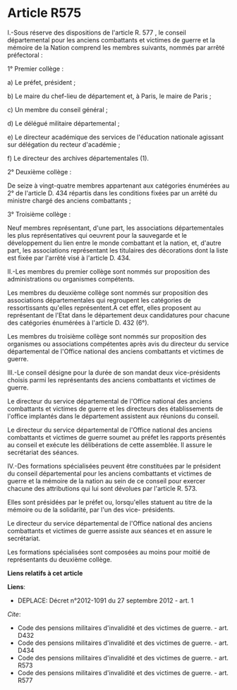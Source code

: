 # Article R575

I.-Sous réserve des dispositions de l'article R. 577 , le conseil départemental pour les anciens combattants et victimes de
guerre et la mémoire de la Nation comprend les membres suivants, nommés par arrêté préfectoral : 

1° Premier collège : 

a) Le préfet, président ; 

b) Le maire du chef-lieu de département et, à Paris, le maire de Paris ; 

c) Un membre du conseil général ; 

d) Le délégué militaire départemental ; 

e) Le directeur académique des services de l'éducation nationale agissant sur délégation du recteur d'académie ; 

f) Le directeur des archives départementales (1). 

2° Deuxième collège :

De seize à vingt-quatre membres appartenant aux catégories énumérées au 2° de l'article D. 434 répartis dans les conditions
fixées par un arrêté du ministre chargé des anciens combattants ; 

3° Troisième collège : 

Neuf membres représentant, d'une part, les associations départementales les plus représentatives qui oeuvrent pour la
sauvegarde et le développement du lien entre le monde combattant et la nation, et, d'autre part, les associations
représentant les titulaires des décorations dont la liste est fixée par l'arrêté visé à l'article D. 434. 

II.-Les membres du premier collège sont nommés sur proposition des administrations ou organismes compétents. 

Les membres du deuxième collège sont nommés sur proposition des associations départementales qui regroupent les catégories de
ressortissants qu'elles représentent.A cet effet, elles proposent au représentant de l'Etat dans le département deux
candidatures pour chacune des catégories énumérées à l'article D. 432 (6°). 

Les membres du troisième collège sont nommés sur proposition des organismes ou associations compétentes après avis du
directeur du service départemental de l'Office national des anciens combattants et victimes de guerre. 

III.-Le conseil désigne pour la durée de son mandat deux vice-présidents choisis parmi les représentants des anciens
combattants et victimes de guerre. 

Le directeur du service départemental de l'Office national des anciens combattants et victimes de guerre et les directeurs
des établissements de l'office implantés dans le département assistent aux réunions du conseil. 

Le directeur du service départemental de l'Office national des anciens combattants et victimes de guerre soumet au préfet les
rapports présentés au conseil et exécute les délibérations de cette assemblée. Il assure le secrétariat des séances. 

IV.-Des formations spécialisées peuvent être constituées par le président du conseil départemental pour les anciens
combattants et victimes de guerre et la mémoire de la nation au sein de ce conseil pour exercer chacune des attributions qui
lui sont dévolues par l'article R. 573. 

Elles sont présidées par le préfet ou, lorsqu'elles statuent au titre de la mémoire ou de la solidarité, par l'un des vice-
présidents. 

Le directeur du service départemental de l'Office national des anciens combattants et victimes de guerre assiste aux séances
et en assure le secrétariat. 

Les formations spécialisées sont composées au moins pour moitié de représentants du deuxième collège.

**Liens relatifs à cet article**

**Liens**:

  - DEPLACE: Décret n°2012-1091 du 27 septembre 2012 - art. 1

_Cite_:

  - Code des pensions militaires d'invalidité et des victimes de guerre. - art. D432
  - Code des pensions militaires d'invalidité et des victimes de guerre. - art. D434
  - Code des pensions militaires d'invalidité et des victimes de guerre. - art. R573
  - Code des pensions militaires d'invalidité et des victimes de guerre. - art. R577
